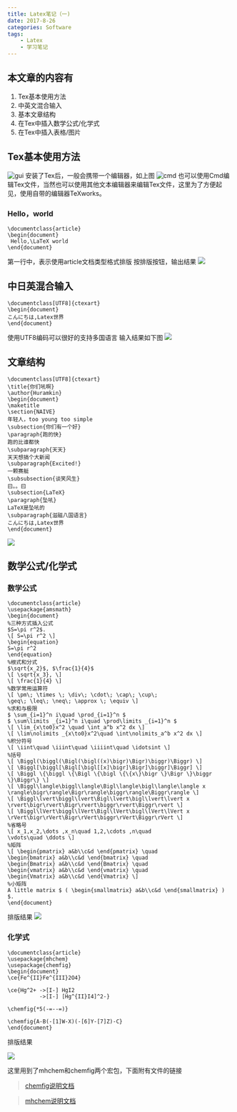 ```yaml
---
title: Latex笔记（一)
date: 2017-8-26
categories: Software
tags:
    - Latex
    - 学习笔记
---
```

## 本文章的内容有
1. Tex基本使用方法
2. 中英文混合输入
3. 基本文章结构
4. 在Tex中插入数学公式/化学式
5. 在Tex中插入表格/图片

<!--more-->

## Tex基本使用方法
![gui](https://github.com/Huramkin/libpic/blob/master/X5BX%25%7D5D08%5DIO$%5DK379%5B8IX.png?raw=true)
安装了Tex后，一般会携带一个编辑器，如上图
![cmd](https://github.com/Huramkin/libpic/blob/master/36539747.jpg?raw=true)
也可以使用Cmd编辑Tex文件，当然也可以使用其他文本编辑器来编辑Tex文件，这里为了方便起见，使用自带的编辑器TeXworks。
### Hello，world
```Tex
\documentclass{article}
\begin{document}
 Hello,\LaTeX world
\end{document}
```
第一行中，表示使用article文档类型格式排版
按排版按钮，输出结果
![](https://github.com/Huramkin/libpic/blob/master/57394525.jpg?raw=true)

## 中日英混合输入
```Tex
\documentclass[UTF8]{ctexart}
\begin{document}
こんにちは,Latex世界
\end{document}
```
使用UTF8编码可以很好的支持多国语言
输入结果如下图
![](https://github.com/Huramkin/libpic/blob/master/61775740.jpg?raw=true)

## 文章结构

```Tex
\documentclass[UTF8]{ctexart}
\title{你们吼啊}
\author{Huramkin}
\begin{document}
\maketitle
\section{NAIVE}
年轻人，too young too simple
\subsection{你们有一个好}
\paragraph{跑的快}
跑的比谁都快
\subparagraph{天天}
天天想搞个大新闻
\subparagraph{Excited!}
一颗赛艇
\subsubsection{谈笑风生}
曰。。曰
\subsection{LaTeX}
\paragraph{坠吼}
LaTeX是坠吼的
\subparagraph{滋磁八国语言}
こんにちは,Latex世界
\end{document}
```
![](https://github.com/Huramkin/libpic/blob/master/50164223.jpg?raw=true)

##  数学公式/化学式

### 数学公式

```Tex
\documentclass{article}
\usepackage{amsmath}
\begin{document}
%三种方式插入公式
$S=\pi r^2$.
\[ S=\pi r^2 \]
\begin{equation}
S=\pi r^2
\end{equation}
%根式和分式
$\sqrt{x_2}$, $\frac{1}{4}$
\[ \sqrt{x_3}, \]
\[ \frac{1}{4} \]
%数学常用运算符
\[ \pm\; \times \; \div\; \cdot\; \cap\; \cup\;
\geq\; \leq\; \neq\; \approx \; \equiv \]
%求和与极限
$ \sum_{i=1}^n i\quad \prod_{i=1}^n $
$ \sum\limits _{i=1}^n i\quad \prod\limits _{i=1}^n $
\[ \lim_{x\to0}x^2 \quad \int_a^b x^2 dx \]
\[ \lim\nolimits _{x\to0}x^2\quad \int\nolimits_a^b x^2 dx \]
%积分符号
\[ \iint\quad \iiint\quad \iiiint\quad \idotsint \]
%括号
\[ \Biggl(\biggl(\Bigl(\bigl((x)\bigr)\Bigr)\biggr)\Biggr) \]
\[ \Biggl[\biggl[\Bigl[\bigl[[x]\bigr]\Bigr]\biggr]\Biggr] \]
\[ \Biggl \{\biggl \{\Bigl \{\bigl \{\{x\}\bigr \}\Bigr \}\biggr \}\Biggr\} \]
\[ \Biggl\langle\biggl\langle\Bigl\langle\bigl\langle\langle x
\rangle\bigr\rangle\Bigr\rangle\biggr\rangle\Biggr\rangle \]
\[ \Biggl\lvert\biggl\lvert\Bigl\lvert\bigl\lvert\lvert x
\rvert\bigr\rvert\Bigr\rvert\biggr\rvert\Biggr\rvert \]
\[ \Biggl\lVert\biggl\lVert\Bigl\lVert\bigl\lVert\lVert x
\rVert\bigr\rVert\Bigr\rVert\biggr\rVert\Biggr\rVert \]
%省略号
\[ x_1,x_2,\dots ,x_n\quad 1,2,\cdots ,n\quad
\vdots\quad \ddots \]
%矩阵
\[ \begin{pmatrix} a&b\\c&d \end{pmatrix} \quad
\begin{bmatrix} a&b\\c&d \end{bmatrix} \quad
\begin{Bmatrix} a&b\\c&d \end{Bmatrix} \quad
\begin{vmatrix} a&b\\c&d \end{vmatrix} \quad
\begin{Vmatrix} a&b\\c&d \end{Vmatrix} \]
%小矩阵
A little matrix $ ( \begin{smallmatrix} a&b\\c&d \end{smallmatrix} ) $.
\end{document}
```
排版结果
![](https://github.com/Huramkin/libpic/blob/master/43899600.jpg?raw=true)

### 化学式
```Tex
\documentclass{article}
\usepackage{mhchem}
\usepackage{chemfig}
\begin{document}
\ce{Fe^{II}Fe^{III}2O4}

\ce{Hg^2+ ->[I-] HgI2
          ->[I-] [Hg^{II}I4]^2-}

\chemfig{*5(-=--=)}

\chemfig{A-B(-[1]W-X)(-[6]Y-[7]Z)-C}
\end{document}
```
排版结果

![](https://github.com/Huramkin/libpic/blob/master/67925193.jpg?raw=true)

这里用到了mhchem和chemfig两个宏包，下面附有文件的链接

>[chemfig说明文档](https://mirrors.ctan.org/macros/generic/chemfig/chemfig-en.pdf)

>[mhchem说明文档](https://mirrors.ctan.org/macros/latex/contrib/mhchem/mhchem.pdf)
